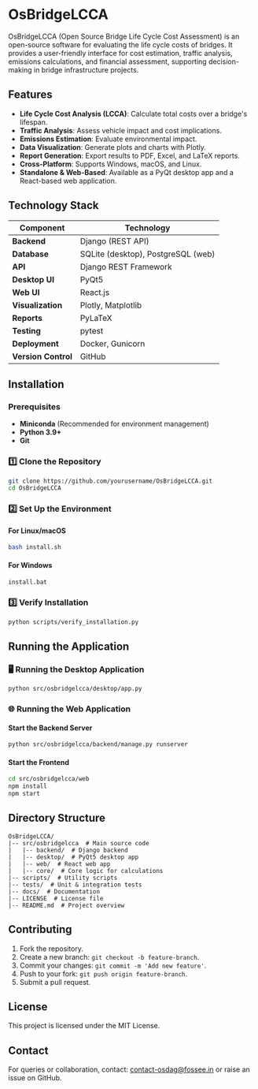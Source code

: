 # OsBridgeLCCA

OsBridgeLCCA (Open Source Bridge Life Cycle Cost Assessment) is an open-source software for evaluating the life cycle costs of bridges. It provides a user-friendly interface for cost estimation, traffic analysis, emissions calculations, and financial assessment, supporting decision-making in bridge infrastructure projects.

## Features
- **Life Cycle Cost Analysis (LCCA)**: Calculate total costs over a bridge's lifespan.
- **Traffic Analysis**: Assess vehicle impact and cost implications.
- **Emissions Estimation**: Evaluate environmental impact.
- **Data Visualization**: Generate plots and charts with Plotly.
- **Report Generation**: Export results to PDF, Excel, and LaTeX reports.
- **Cross-Platform**: Supports Windows, macOS, and Linux.
- **Standalone & Web-Based**: Available as a PyQt desktop app and a React-based web application.

## Technology Stack

| Component       | Technology             |
|----------------|------------------------|
| **Backend**    | Django (REST API)      |
| **Database**   | SQLite (desktop), PostgreSQL (web) |
| **API**        | Django REST Framework  |
| **Desktop UI** | PyQt5                  |
| **Web UI**     | React.js               |
| **Visualization** | Plotly, Matplotlib  |
| **Reports**    | PyLaTeX                |
| **Testing**    | pytest                 |
| **Deployment** | Docker, Gunicorn       |
| **Version Control** | GitHub            |

## Installation

### Prerequisites
- **Miniconda** (Recommended for environment management)
- **Python 3.9+**
- **Git**

### 1️⃣ Clone the Repository
```sh
git clone https://github.com/yourusername/OsBridgeLCCA.git
cd OsBridgeLCCA
```

### 2️⃣ Set Up the Environment
#### **For Linux/macOS**
```sh
bash install.sh
```

#### **For Windows**
```bat
install.bat
```

### 3️⃣ Verify Installation
```sh
python scripts/verify_installation.py
```

## Running the Application

### 🖥️ **Running the Desktop Application**
```sh
python src/osbridgelcca/desktop/app.py
```

### 🌐 **Running the Web Application**
#### **Start the Backend Server**
```sh
python src/osbridgelcca/backend/manage.py runserver
```
#### **Start the Frontend**
```sh
cd src/osbridgelcca/web
npm install
npm start
```

## Directory Structure
```
OsBridgeLCCA/
|-- src/osbridgelcca  # Main source code
|   |-- backend/  # Django backend
|   |-- desktop/  # PyQt5 desktop app
|   |-- web/  # React web app
|   |-- core/  # Core logic for calculations
|-- scripts/  # Utility scripts
|-- tests/  # Unit & integration tests
|-- docs/  # Documentation
|-- LICENSE  # License file
|-- README.md  # Project overview
```

## Contributing
1. Fork the repository.
2. Create a new branch: `git checkout -b feature-branch`.
3. Commit your changes: `git commit -m 'Add new feature'`.
4. Push to your fork: `git push origin feature-branch`.
5. Submit a pull request.

## License
This project is licensed under the MIT License.

## Contact
For queries or collaboration, contact: contact-osdag@fossee.in or raise an issue on GitHub.

